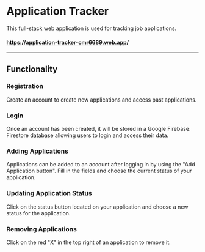 # Application Tracker

This full-stack web application is used for tracking job applications.

#### https://application-tracker-cmr6689.web.app/

---
## Functionality
### Registration
Create an account to create new applications and access past applications.

### Login
Once an account has been created, it will be stored in a Google Firebase: Firestore database allowing users to login and access their data.

### Adding Applications
Applications can be added to an account after logging in by using the "Add Application button". Fill in the fields and choose the current status of your application.

### Updating Application Status
Click on the status button located on your application and choose a new status for the application.

### Removing Applications
Click on the red "X" in the top right of an application to remove it.